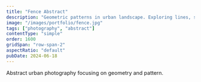 ```yaml
---
title: "Fence Abstract"
description: "Geometric patterns in urban landscape. Exploring lines, shadows, and repetition."
image: "/images/portfolio/fence.jpg"
tags: ["photography", "abstract"]
contentType: "simple"
order: 1600
gridSpan: "row-span-2"
aspectRatio: "default"
pubDate: 2024-06-18
---
```


Abstract urban photography focusing on geometry and pattern.
